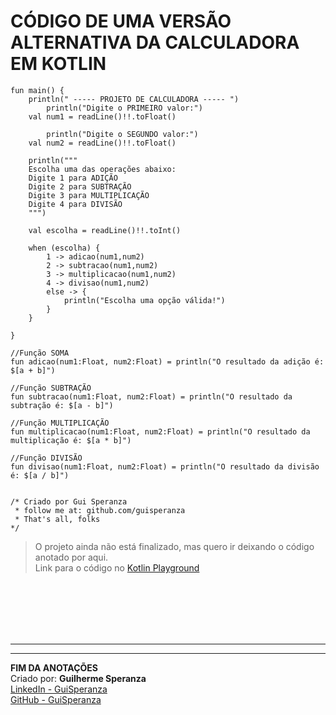 # CÓDIGO DE UMA VERSÃO ALTERNATIVA DA CALCULADORA EM KOTLIN

```
fun main() {
    println(" ----- PROJETO DE CALCULADORA ----- ")
        println("Digite o PRIMEIRO valor:")
    val num1 = readLine()!!.toFloat()
    
        println("Digite o SEGUNDO valor:")
    val num2 = readLine()!!.toFloat()
    
    println("""
    Escolha uma das operações abaixo: 
    Digite 1 para ADIÇÃO
    Digite 2 para SUBTRAÇÃO
    Digite 3 para MULTIPLICAÇÃO
    Digite 4 para DIVISÃO
    """)
     
 	val escolha = readLine()!!.toInt()
    
    when (escolha) {
        1 -> adicao(num1,num2)
        2 -> subtracao(num1,num2)
        3 -> multiplicacao(num1,num2)
        4 -> divisao(num1,num2)
    	else -> {
            println("Escolha uma opção válida!")
        }
    }

}

//Função SOMA
fun adicao(num1:Float, num2:Float) = println("O resultado da adição é: $[a + b]")

//Função SUBTRAÇÃO
fun subtracao(num1:Float, num2:Float) = println("O resultado da subtração é: $[a - b]")

//Função MULTIPLICAÇÃO
fun multiplicacao(num1:Float, num2:Float) = println("O resultado da multiplicação é: $[a * b]")

//Função DIVISÃO
fun divisao(num1:Float, num2:Float) = println("O resultado da divisão é: $[a / b]")


/* Criado por Gui Speranza
 * follow me at: github.com/guisperanza 
 * That's all, folks
*/
```
> O projeto ainda não está finalizado, mas quero ir deixando o código anotado por aqui.<br>
Link para o código no [Kotlin Playground](https://pl.kotl.in/QMJZvetSN)

<BR><BR><BR><BR><BR>

---
---

**FIM DA ANOTAÇÕES**<br>
Criado por: **Guilherme Speranza**<br>
[LinkedIn - GuiSperanza](https://www.linkedin.com/in/guisperanza/)<br>
[GitHub - GuiSperanza](https://github.com/guisperanza)
